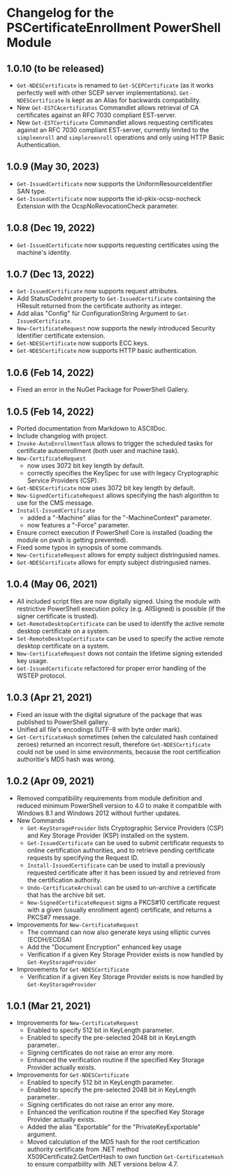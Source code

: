﻿# Changelog for the PSCertificateEnrollment PowerShell Module

## 1.0.10 (to be released)

- `Get-NDESCertificate` is renamed to `Get-SCEPCertificate` (as it works perfectly well with other SCEP server implementations). `Get-NDESCertificate` is kept as an Alias for backwards compatibility.
- New `Get-ESTCAcertificates` Commandlet allows retrieval of CA certificates against an RFC 7030 compliant EST-server.
- New `Get-ESTCertificate` Commandlet allows requesting certificates against an RFC 7030 compliant EST-server, currently limited to the `simpleenroll` and `simplereenroll` operations and only using HTTP Basic Authentication.

## 1.0.9 (May 30, 2023)

- `Get-IssuedCertificate` now supports the UniformResourceIdentifier SAN type.
- `Get-IssuedCertificate` now supports the id-pkix-ocsp-nocheck Extension with the OcspNoRevocationCheck parameter.

## 1.0.8 (Dec 19, 2022)

- `Get-IssuedCertificate` now supports requesting certificates using the machine's identity.

## 1.0.7 (Dec 13, 2022)

- `Get-IssuedCertificate` now supports request attributes.
- Add StatusCodeInt property to `Get-IssuedCertificate` containing the HResult returned from the certificate authority as integer.
- Add alias "Config" für ConfigurationString Argument to `Get-IssuedCertificate`.
- `New-CertificateRequest` now supports the newly introduced Security Identifier certificate extension.
- `Get-NDESCertificate` now supports ECC keys.
- `Get-NDESCertificate` now supports HTTP basic authentication.

## 1.0.6 (Feb 14, 2022)

- Fixed an error in the NuGet Package for PowerShell Gallery.

## 1.0.5 (Feb 14, 2022)

- Ported documentation from Markdown to ASCIIDoc.
- Include changelog with project.
- `Invoke-AutoEnrollmentTask` allows to trigger the scheduled tasks for certificate autoenrollment (both user and machine task).
- `New-CertificateRequest` 
    - now uses 3072 bit key length by default.
    - correctly specifies the KeySpec for use with legacy Cryptographic Service Providers (CSP).
- `Get-NDESCertificate` now uses 3072 bit key length by default.
- `New-SignedCertificateRequest` allows specifying the hash algorithm to use for the CMS message.
- `Install-IssuedCertificate`
    - added a "-Machine" alias for the "-MachineContext" parameter.
    - now features a "-Force" parameter.
- Ensure correct execution if PowerShell Core is installed (loading the module on pwsh is getting prevented).
- Fixed some typos in synopsis of some commands.
- `New-CertificateRequest` allows for empty subject distringusied names.
- `Get-NDESCertificate` allows for empty subject distringusied names.

## 1.0.4 (May 06, 2021)

- All included script files are now digitally signed. Using the module with restrictive PowerShell execution policy (e.g. AllSigned) is possible (if the signer certificate is trusted).
- `Get-RemoteDesktopCertificate` can be used to identify the active remote desktop certificate on a system.
- `Set-RemoteDesktopCertificate` can be used to specify the active remote desktop certificate on a system.
- `New-CertificateRequest` dows not contain the lifetime signing extended key usage.
- `Get-IssuedCertificate` refactored for proper error handling of the WSTEP protocol.

## 1.0.3 (Apr 21, 2021)

- Fixed an issue with the digital signature of the package that was published to PowerShell gallery.
- Unified all file's encodings (UTF-8 with byte order mark).
- `Get-CertificateHash` sometimes (when the calculated hash contained zeroes) returned an incorrect result, therefore `Get-NDESCertificate` could not be used in sime environments, because the root certification authoritie's MD5 hash was wrong.

## 1.0.2 (Apr 09, 2021)

- Removed compatibility requirements from module definition and reduced minimum PowerShell version to 4.0 to make it compatible with Windows 8.1 and Windows 2012 without further updates.
- New Commands
    - `Get-KeyStorageProvider` lists Cryptographic Service Providers (CSP) and Key Storage Provider (KSP) installed on the system.
    - `Get-IssuedCertificate` can be used to submit certificate requests to online certification authorities, and to retrieve pending certificate requests by specifying the Request ID.
    - `Install-IssuedCertificate` can be used to install a previously requested certificate after it has been issued by and retrieved from the certification authority.
    - `Undo-CertificateArchival` can be used to un-archive a certificate that has the archive bit set.
    - `New-SignedCertificateRequest` signs a PKCS#10 certificate request with a given (usually enrollment agent) certificate, and returns a PKCS#7 message.
- Improvements for `New-CertificateRequest`
    - The command can now also generate keys using elliptic curves (ECDH/ECDSA)
    - Add the "Document Encryption" enhanced key usage
    - Verification if a given Key Storage Provider exists is now handled by `Get-KeyStorageProvider`
- Improvements for `Get-NDESCertificate`
    - Verification if a given Key Storage Provider exists is now handled by `Get-KeyStorageProvider`

## 1.0.1 (Mar 21, 2021)

- Improvements for `New-CertificateRequest`
    - Enabled to specify 512 bit in KeyLength parameter.
    - Enabled to specify the pre-selected 2048 bit in KeyLength parameter..
    - Signing certificates do not raise an error any more.
    - Enhanced the verification routine if the specified Key Storage Provider actually exists.
- Improvements for `Get-NDESCertificate`
    - Enabled to specify 512 bit in KeyLength parameter.
    - Enabled to specify the pre-selected 2048 bit in KeyLength parameter..
    - Signing certificates do not raise an error any more.
    - Enhanced the verification routine if the specified Key Storage Provider actually exists.
    - Added the alias "Exportable" for the "PrivateKeyExportable" argument.
    - Moved calculation of the MD5 hash for the root certification authority certificate from .NET method X509Certificate2.GetCertHash to own function `Get-CertificateHash` to ensure compatbility with .NET versions below 4.7.
